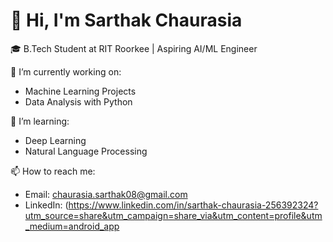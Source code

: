 # 👋 Hi, I'm Sarthak Chaurasia

🎓 B.Tech Student at RIT Roorkee | Aspiring AI/ML Engineer

🔭 I’m currently working on:
- Machine Learning Projects
- Data Analysis with Python

🌱 I’m learning:
- Deep Learning
- Natural Language Processing

📫 How to reach me:
- Email: chaurasia.sarthak08@gmail.com
- LinkedIn: (https://www.linkedin.com/in/sarthak-chaurasia-256392324?utm_source=share&utm_campaign=share_via&utm_content=profile&utm_medium=android_app
